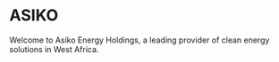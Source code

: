 # ASIKO
 Welcome to Asiko Energy Holdings, a leading provider of clean energy solutions in West Africa.

